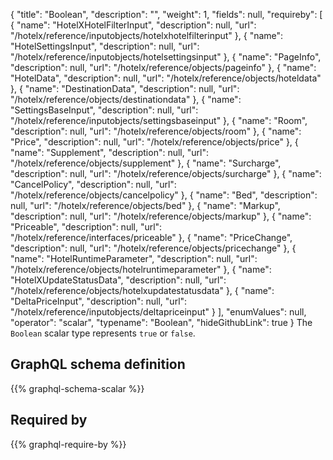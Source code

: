 {
  "title": "Boolean",
  "description": "",
  "weight": 1,
  "fields": null,
  "requireby": [
    {
      "name": "HotelXHotelFilterInput",
      "description": null,
      "url": "/hotelx/reference/inputobjects/hotelxhotelfilterinput"
    },
    {
      "name": "HotelSettingsInput",
      "description": null,
      "url": "/hotelx/reference/inputobjects/hotelsettingsinput"
    },
    {
      "name": "PageInfo",
      "description": null,
      "url": "/hotelx/reference/objects/pageinfo"
    },
    {
      "name": "HotelData",
      "description": null,
      "url": "/hotelx/reference/objects/hoteldata"
    },
    {
      "name": "DestinationData",
      "description": null,
      "url": "/hotelx/reference/objects/destinationdata"
    },
    {
      "name": "SettingsBaseInput",
      "description": null,
      "url": "/hotelx/reference/inputobjects/settingsbaseinput"
    },
    {
      "name": "Room",
      "description": null,
      "url": "/hotelx/reference/objects/room"
    },
    {
      "name": "Price",
      "description": null,
      "url": "/hotelx/reference/objects/price"
    },
    {
      "name": "Supplement",
      "description": null,
      "url": "/hotelx/reference/objects/supplement"
    },
    {
      "name": "Surcharge",
      "description": null,
      "url": "/hotelx/reference/objects/surcharge"
    },
    {
      "name": "CancelPolicy",
      "description": null,
      "url": "/hotelx/reference/objects/cancelpolicy"
    },
    {
      "name": "Bed",
      "description": null,
      "url": "/hotelx/reference/objects/bed"
    },
    {
      "name": "Markup",
      "description": null,
      "url": "/hotelx/reference/objects/markup"
    },
    {
      "name": "Priceable",
      "description": null,
      "url": "/hotelx/reference/interfaces/priceable"
    },
    {
      "name": "PriceChange",
      "description": null,
      "url": "/hotelx/reference/objects/pricechange"
    },
    {
      "name": "HotelRuntimeParameter",
      "description": null,
      "url": "/hotelx/reference/objects/hotelruntimeparameter"
    },
    {
      "name": "HotelXUpdateStatusData",
      "description": null,
      "url": "/hotelx/reference/objects/hotelxupdatestatusdata"
    },
    {
      "name": "DeltaPriceInput",
      "description": null,
      "url": "/hotelx/reference/inputobjects/deltapriceinput"
    }
  ],
  "enumValues": null,
  "operator": "scalar",
  "typename": "Boolean",
  "hideGithubLink": true
}
The `Boolean` scalar type represents `true` or `false`.
## GraphQL schema definition

{{% graphql-schema-scalar %}}

## Required by

{{% graphql-require-by %}}
